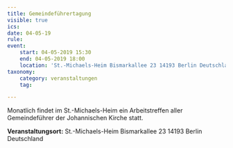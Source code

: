 ```yaml
---
title: Gemeindeführertagung
visible: true
ics: 
date: 04-05-19
rule: 
event:
	start: 04-05-2019 15:30
	end: 04-05-2019 18:00
	location: 'St.-Michaels-Heim Bismarkallee 23 14193 Berlin Deutschland'
taxonomy:
	category: veranstaltungen
	tag: 

---
```

Monatlich findet im St.-Michaels-Heim ein Arbeitstreffen aller Gemeindeführer der Johannischen Kirche statt.


**Veranstaltungsort:** St.-Michaels-Heim
Bismarkallee 23
14193 Berlin
Deutschland

